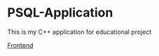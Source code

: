 # PSQL-Application
This is my C++ application for educational project

[Frontend](https://github.com/veglem/QTCourseWork)
